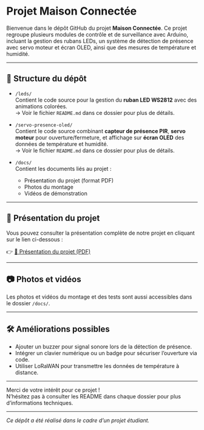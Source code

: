# Projet Maison Connectée

Bienvenue dans le dépôt GitHub du projet **Maison Connectée**. Ce projet regroupe plusieurs modules de contrôle et de surveillance avec Arduino, incluant la gestion des rubans LEDs, un système de détection de présence avec servo moteur et écran OLED, ainsi que des mesures de température et humidité.

---

## 📂 Structure du dépôt

- `/leds/`  
  Contient le code source pour la gestion du **ruban LED WS2812** avec des animations colorées.  
  → Voir le fichier `README.md` dans ce dossier pour plus de détails.

- `/servo-presence-oled/`  
  Contient le code source combinant **capteur de présence PIR**, **servo moteur** pour ouverture/fermeture, et affichage sur **écran OLED** des données de température et humidité.  
  → Voir le fichier `README.md` dans ce dossier pour plus de détails.

- `/docs/`  
  Contient les documents liés au projet :  
  - Présentation du projet (format PDF)  
  - Photos du montage  
  - Vidéos de démonstration  

---


## 📖 Présentation du projet

Vous pouvez consulter la présentation complète de notre projet en cliquant sur le lien ci-dessous :

👉 [📂 Présentation du projet (PDF)](https://github.com/Dalia-Ferguene/maison-intelligente/blob/main/docs/presentation.pdf)


---

## 📷 Photos et vidéos

Les photos et vidéos du montage et des tests sont aussi accessibles dans le dossier `/docs/`.

---

## 🛠️ Améliorations possibles

- Ajouter un buzzer pour signal sonore lors de la détection de présence.  
- Intégrer un clavier numérique ou un badge pour sécuriser l’ouverture via code.  
- Utiliser LoRaWAN pour transmettre les données de température à distance.  

---

Merci de votre intérêt pour ce projet !  
N’hésitez pas à consulter les README dans chaque dossier pour plus d’informations techniques.

---

*Ce dépôt a été réalisé dans le cadre d’un projet étudiant.*
